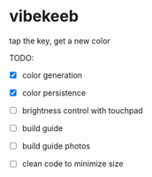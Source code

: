 # vibekeeb
tap the key, get a new color

TODO:  
- [x] color generation
- [x] color persistence   
- [ ] brightness control with touchpad  
- [ ] build guide 
- [ ] build guide photos 
- [ ] clean code to minimize size 



